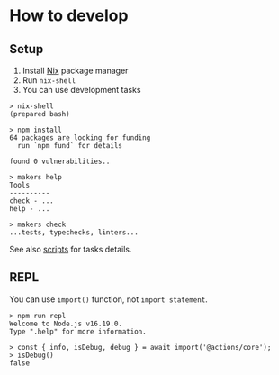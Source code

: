 # How to develop

## Setup

1. Install [Nix](https://nixos.org/) package manager
2. Run `nix-shell`
3. You can use development tasks

```console
> nix-shell
(prepared bash)

> npm install
64 packages are looking for funding
  run `npm fund` for details

found 0 vulnerabilities..

> makers help
Tools
----------
check - ...
help - ...

> makers check
...tests, typechecks, linters...
```

See also [scripts](package.json) for tasks details.

## REPL

You can use `import()` function, not `import statement`.

```console
> npm run repl
Welcome to Node.js v16.19.0.
Type ".help" for more information.

> const { info, isDebug, debug } = await import('@actions/core');
> isDebug()
false
```
